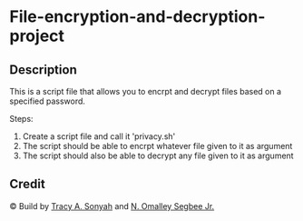 # File-encryption-and-decryption-project
## Description
This is a script file that allows you to encrpt and decrypt files based on a specified password.

Steps:
1) Create a script file and call it 'privacy.sh'
2) The script should be able to encrpt whatever file given to it as argument
3) The script should also be able to decrypt any file given to it as argument

## Credit
&copy; Build by [Tracy A. Sonyah](https://github.com/tracysonyah) and [N. Omalley Segbee Jr.](https://github.com/segbeejr)


